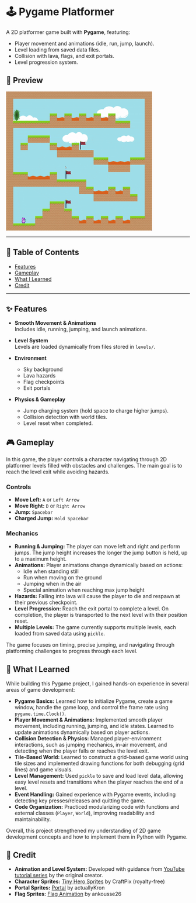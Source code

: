 # 🕹️ Pygame Platformer

A 2D platformer game built with **Pygame**, featuring:
- Player movement and animations (idle, run, jump, launch).
- Level loading from saved data files.
- Collision with lava, flags, and exit portals.
- Level progression system.

## 📸 Preview
![](https://github.com/Undeacl/Simple-Platformer/blob/main/Preview.gif)

---

## 🚀 Table of Contents
- [Features](#-features)
- [Gameplay](#-gameplay)
- [What I Learned](#-what-i-learned)
- [Credit](#-credit)  

---

## ✨ Features
- **Smooth Movement & Animations**  
  Includes idle, running, jumping, and launch animations.

- **Level System**  
  Levels are loaded dynamically from files stored in `levels/`.

- **Environment**  
  - Sky background  
  - Lava hazards  
  - Flag checkpoints  
  - Exit portals  

- **Physics & Gameplay**  
  - Jump charging system (hold space to charge higher jumps).  
  - Collision detection with world tiles.  
  - Level reset when completed.  

## 🎮 Gameplay

In this game, the player controls a character navigating through 2D platformer levels filled with obstacles and challenges. The main goal is to reach the level exit while avoiding hazards.  

### Controls
- **Move Left:** `A` or `Left Arrow`  
- **Move Right:** `D` or `Right Arrow`  
- **Jump:** `Spacebar`
- **Charged Jump:** `Hold Spacebar` 

### Mechanics
- **Running & Jumping:** The player can move left and right and perform jumps. The jump height increases the longer the jump button is held, up to a maximum height.  
- **Animations:** Player animations change dynamically based on actions:
  - Idle when standing still
  - Run when moving on the ground
  - Jumping when in the air
  - Special animation when reaching max jump height  
- **Hazards:** Falling into lava will cause the player to die and respawn at their previous checkpoint.  
- **Level Progression:** Reach the exit portal to complete a level. On completion, the player is transported to the next level with their position reset.  
- **Multiple Levels:** The game currently supports multiple levels, each loaded from saved data using `pickle`.  

The game focuses on timing, precise jumping, and navigating through platforming challenges to progress through each level.

## 📝 What I Learned

While building this Pygame project, I gained hands-on experience in several areas of game development:

- **Pygame Basics:** Learned how to initialize Pygame, create a game window, handle the game loop, and control the frame rate using `pygame.time.Clock()`.
- **Player Movement & Animations:** Implemented smooth player movement, including running, jumping, and idle states. Learned to update animations dynamically based on player actions.
- **Collision Detection & Physics:** Managed player-environment interactions, such as jumping mechanics, in-air movement, and detecting when the player falls or reaches the level exit.
- **Tile-Based World:** Learned to construct a grid-based game world using tile sizes and implemented drawing functions for both debugging (grid lines) and game visuals.
- **Level Management:** Used `pickle` to save and load level data, allowing easy level resets and transitions when the player reaches the end of a level.
- **Event Handling:** Gained experience with Pygame events, including detecting key presses/releases and quitting the game.
- **Code Organization:** Practiced modularizing code with functions and external classes (`Player`, `World`), improving readability and maintainability.

Overall, this project strengthened my understanding of 2D game development concepts and how to implement them in Python with Pygame.

## 🎨 Credit
- **Animation and Level System:** Developed with guidance from [YouTube tutorial series](https://www.youtube.com/watch?v=Ongc4EVqRjo&list=PLjcN1EyupaQnHM1I9SmiXfbT6aG4ezUvu) by the original creator.
- **Character Sprites:** [Tiny Hero Sprites](https://craftpix.net/freebies/free-pixel-art-tiny-hero-sprites/) by CraftPix (royalty-free)
- **Portal Sprites:** [Portal](https://actuallykron.itch.io/32x32-2d-portal-asset-pack) by actuallyKron
- **Flag Sprites:** [Flag Animation](https://ankousse26.itch.io/free-flag-with-animation) by ankousse26

